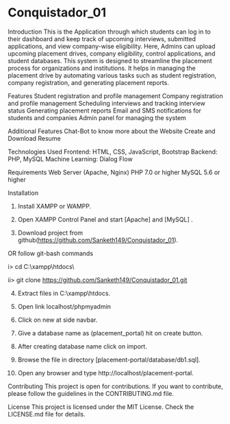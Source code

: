 # Conquistador_01
Introduction
This is the Application through which students can log in to their dashboard and keep track of
upcoming interviews, submitted applications, and view company-wise eligibility. Here, Admins can upload upcoming placement drives, company eligibility, control applications, and student databases.
This system is designed to streamline the placement process for organizations and institutions. It helps in managing the placement drive by automating various tasks such as student registration, company registration, and generating placement reports.

Features
Student registration and profile management
Company registration and profile management
Scheduling interviews and tracking interview status
Generating placement reports
Email and SMS notifications for students and companies
Admin panel for managing the system

Additional Features
Chat-Bot to know more about the Website
Create and Download Resume

Technologies Used
Frontend: HTML, CSS, JavaScript, Bootstrap
Backend: PHP, MySQL
Machine Learning: Dialog Flow

Requirements
Web Server (Apache, Nginx)
PHP 7.0 or higher
MySQL 5.6 or higher

Installation
1. Install XAMPP or WAMPP.

2. Open XAMPP Control Panel and start [Apache] and [MySQL] .

3. Download project from github(https://github.com/Sanketh149/Conquistador_01).

OR follow git-bash commands

i> cd C:\\xampp\htdocs\

ii> git clone https://github.com/Sanketh149/Conquistador_01.git

4. Extract files in C:\xampp\htdocs.

5. Open link localhost/phpmyadmin

6. Click on new at side navbar.

7. Give a database name as (placement_portal) hit on create button.

8. After creating database name click on import.

9. Browse the file in directory [placement-portal/database/db1.sql].

10. Open any browser and type http://localhost/placement-portal.

Contributing
This project is open for contributions. If you want to contribute, please follow the guidelines in the CONTRIBUTING.md file.

License
This project is licensed under the MIT License. Check the LICENSE.md file for details.
